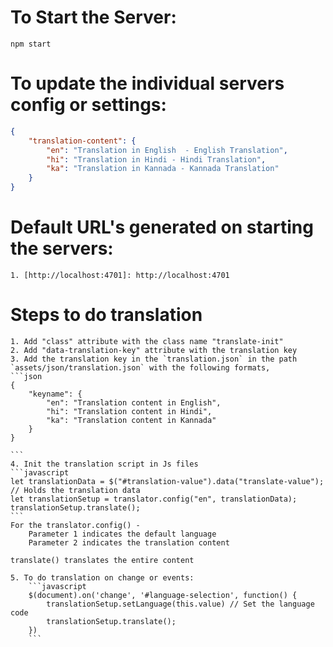 # To Start the Server:
    npm start

# To update the individual servers config or settings:
```json
{
    "translation-content": {
        "en": "Translation in English  - English Translation",
        "hi": "Translation in Hindi - Hindi Translation",
        "ka": "Translation in Kannada - Kannada Translation"
    }
}

```
# Default URL's generated on starting the servers:
    1. [http://localhost:4701]: http://localhost:4701

# Steps to do translation
    1. Add "class" attribute with the class name "translate-init"
    2. Add "data-translation-key" attribute with the translation key
    3. Add the translation key in the `translation.json` in the path `assets/json/translation.json` with the following formats,
    ```json
    {
        "keyname": {
            "en": "Translation content in English",
            "hi": "Translation content in Hindi",
            "ka": "Translation content in Kannada"
        }
    }

    ```
    4. Init the translation script in Js files
    ```javascript
    let translationData = $("#translation-value").data("translate-value"); // Holds the translation data
    let translationSetup = translator.config("en", translationData);
    translationSetup.translate();
    ```
    For the translator.config() - 
        Parameter 1 indicates the default language
        Parameter 2 indicates the translation content

    translate() translates the entire content

    5. To do translation on change or events:
        ```javascript
        $(document).on('change', '#language-selection', function() {
            translationSetup.setLanguage(this.value) // Set the language code
            translationSetup.translate();
        })
        ```
